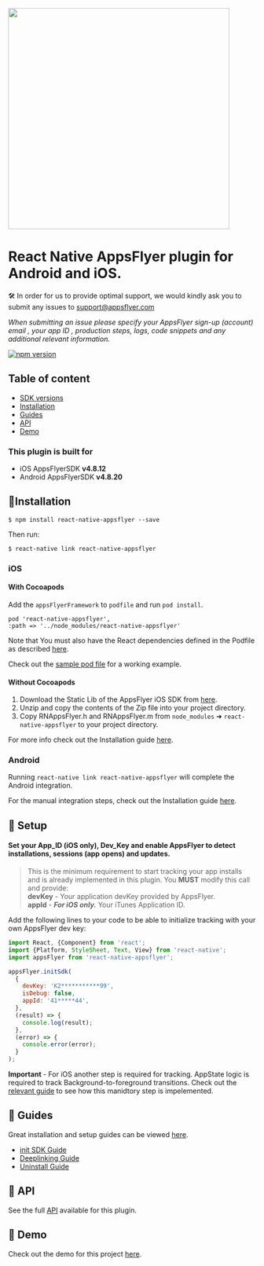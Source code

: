 
<img src="https://www.appsflyer.com/wp-content/uploads/2016/11/logo-1.svg"  width="450">

# React Native AppsFlyer plugin for Android and iOS. 

🛠 In order for us to provide optimal support, we would kindly ask you to submit any issues to support@appsflyer.com

*When submitting an issue please specify your AppsFlyer sign-up (account) email , your app ID , production steps, logs, code snippets and any additional relevant information.*

[![npm version](https://badge.fury.io/js/react-native-appsflyer.svg)](https://badge.fury.io/js/react-native-appsflyer) 


## Table of content

- [SDK versions](#plugin-build-for)
- [Installation](#installation)
- [Guides](#guides)
- [API](#api) 
- [Demo](#demo)  


### <a id="plugin-build-for"> This plugin is built for

- iOS AppsFlyerSDK **v4.8.12**
- Android AppsFlyerSDK **v4.8.20** 


## <a id="installation">📲Installation

```
$ npm install react-native-appsflyer --save
```

Then run:
```
$ react-native link react-native-appsflyer
```

### <a id="installation_ios"> iOS

#### With Cocoapods

Add the `appsFlyerFramework` to `podfile` and run `pod install`.

```
pod 'react-native-appsflyer',
:path => '../node_modules/react-native-appsflyer'
```

Note that You must also have the React dependencies defined in the Podfile as described [here](https://facebook.github.io/react-native/docs/next/troubleshooting.html#missing-libraries-for-react).

Check out the [sample pod file](./Docs/Installation.md) for a working example.


#### Without Cocoapods

1. Download the Static Lib of the AppsFlyer iOS SDK from [here](https://support.appsflyer.com/hc/en-us/articles/207032066-AppsFlyer-SDK-Integration-iOS#2-quick-start).
2. Unzip and copy the contents of the Zip file into your project directory.
3. Copy RNAppsFlyer.h and RNAppsFlyer.m from `node_modules` ➜ `react-native-appsflyer` to your project directory.

For more info check out the Installation guide [here](./Docs/Installation.md).

### <a id="installation_ios"> Android
    
Running `react-native link react-native-appsflyer` will complete the Android integration.


For the manual integration steps, check out the Installation guide [here](./Docs/Installation.md).

## <a id="setup"> 🚀 Setup

####  Set your App_ID (iOS only), Dev_Key and enable AppsFlyer to detect installations, sessions (app opens) and updates.  
> This is the minimum requirement to start tracking your app installs and is already implemented in this plugin. You **MUST** modify this call and provide:  
 **devKey** - Your application devKey provided by AppsFlyer.<br>
**appId**  - ***For iOS only.*** Your iTunes Application ID.


Add the following lines to your code to be able to initialize tracking with your own AppsFlyer dev key:


```javascript
import React, {Component} from 'react';
import {Platform, StyleSheet, Text, View} from 'react-native';
import appsFlyer from 'react-native-appsflyer';

appsFlyer.initSdk(
  {
    devKey: 'K2***********99',
    isDebug: false,
    appId: '41*****44',
  },
  (result) => {
    console.log(result);
  },
  (error) => {
    console.error(error);
  }
);
```

**Important** - For iOS another step is required for tracking. AppState logic is required to track Background-to-foreground transitions. Check out the [relevant guide](./Docs/API.md#--appsflyertrackapplaunch-void) to see how this manidtory step is impelemented.

 ## <a id="guides"> 📖 Guides

Great installation and setup guides can be viewed [here](/Docs/Guides.md).
- [init SDK Guide](/Docs/Guides.md#init-sdk)
- [Deeplinking Guide](/Docs/Guides.md#deeplinking)
- [Uninstall Guide](/Docs/Guides.md#uninstall)



## <a id="api"> 📑 API
  
See the full [API](/Docs/API.md) available for this plugin.


## <a id="demo"> 📱 Demo
  
  Check out the demo for this project [here](Docs/Guides.md#demo).
